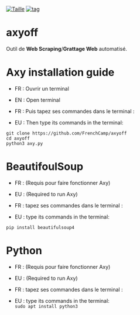 [![Taille](https://img.shields.io/github/languages/code-size/FrenchCamp/axyoff)](https://github.com/FrenchCamp/axyoff)
[![tag](https://img.shields.io/github/v/tag/FrenchCamp/axyoff?include_prereleases)](https://github.com/FrenchCamp/axyoff)
# axyoff
Outil de **Web Scraping**/**Grattage Web** automatisé.
# Axy installation guide

* FR : Ouvrir un terminal  
* EN : Open terminal  

* FR : Puis tapez ses commandes dans le terminal :  
* EU : Then type its commands in the terminal:  


`git clone https://github.com/FrenchCamp/axyoff`  
`cd axyoff`  
`python3 axy.py`  

# BeautifoulSoup
* FR : (Requis pour faire fonctionner Axy)   
* EU : (Required to run Axy)  

* FR : tapez ses commandes dans le terminal :  
* EU : type its commands in the terminal:  

`pip install beautifulsoup4`
# Python
* FR : (Requis pour faire fonctionner Axy)   
* EU : (Required to run Axy)  

* FR : tapez ses commandes dans le terminal :  
* EU : type its commands in the terminal:  
`sudo apt install python3`  











